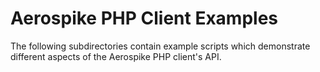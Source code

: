 # Aerospike PHP Client Examples

The following subdirectories contain example scripts which demonstrate
different aspects of the Aerospike PHP client's API.

